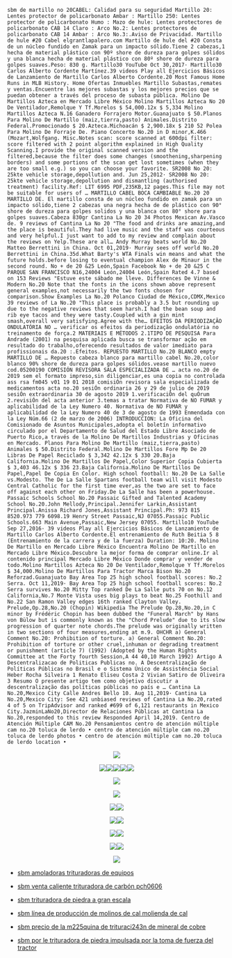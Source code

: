 
```
sbm de martillo no 20CABEL: Calidad para su seguridad Martillo 20: Lentes protector de policarbonato Ambar : Martillo 250: Lentes protector de policarbonato Humo : Mazo de hule: Lentes protectores de policarbonato CAB 14 Claro : Arco No.2: Lentes protectores de policarbonato CAB 14 Ambar : Arco No.3:.Aviso de Privacidad. Martillo de hule #20 Cabel elgrantlapalero.com Martillo de hule del #20 Consta de un núcleo fundido en Zamak para un impacto sólido.Tiene 2 cabezas,1 hecha de material plástico con 90º shore de dureza para golpes sólidos y una blanca hecha de material plástico con 80º shore de dureza para golpes suaves.Peso: 830 g. Martillo30 YouTube Oct 30,2017· Martillo30 Carlos Alberto Cordente Martínez.39 videos Play all Ejercicios Básicos de Lanzamiento de Martillo Carlos Alberto Cordente.20 Most Famous Home Runs in MLB History. Home Ofertas Inmuebles Martillo Subastas,remates y ventas.Encuentre las mejores subastas y los mejores precios que se puedan obtener a través del proceso de subasta pública. Molino De Martillos Azteca en Mercado Libre México Molino Martillos Azteca No 20 De Ventilador,Remolque Y Tf.Morelos $ 54,000.12x $ 5,334 Molino Martillos Azteca N.16 Ganadero Forrajero Motor.Guanajuato $ 50.Planos Para Molino De Martillo (maiz,tierra,pasto) Animales.Distrito Federal.Promocionado $ 20.Azteca.Michoacán $ 2,900.18x $ 210 52 Polea Para Molino De Forraje De. Piano Concerto No.20 in D minor,K.466 (Mozart,Wolfgang. Misc.Notes scan: score scanned at 600dpi filter: score filtered with 2 point algorithm explained in High Quality Scanning.I provide the original scanned version and the filtered,because the filter does some changes (smoothening,sharpening borders) and some portions of the scan get lost sometimes (when they are too small e.g.) so you can choose your favorite. SR2008 No 20: 25kte vehicle storage,depollution and. Jun 25,2012· SR2008 No 20: 25kte vehicle storage,depollution and dismantling (authorised treatment) facility.Ref: LIT 6995 PDF,235KB,12 pages.This file may not be suitable for users of … MARTILLO CABEL BOCA CAMBIABLE No.20 20 MARTILLO DE. El martillo consta de un núcleo fundido en zamak para un impacto sólido,tiene 2 cabezas una negra hecha de de plástico con 90° shore de dureza para golpes solidos y una blanca con 80° shore para golpes suaves.Cabeza 830gr Cantina La No 20 34 Photos Mexican Av.Vasco de. 9 reviews of Cantina La No 20 "The food and drinks are amazing,and the place is beautiful.They had live music and the staff was courteous and very helpful.I just want to add to my review and complain about the reviews on Yelp.These are all… Andy Murray beats world No.20 Matteo Berrettini in China. Oct 01,2019· Murray sees off world No.20 Berrettini in China.35d.What Barty's WTA Finals win means and what the future holds.before losing to eventual champion Alex de Minaur in the second round. No + de 20 &25 León,Spain Facebook No + de 20 &25 C PARQUE SAN FRANCISCO N16,24004 León,24004 León,Spain Rated 4.7 based on 153 Reviews "Estuve este sábado me lleve. Differences De Vinne & Modern No.20 Note that the fonts in the icons shown above represent general examples,not necessarily the two fonts chosen for comparison.Show Examples La No.20 Polanco Ciudad de México,CDMX,Mexico 39 reviews of La No.20 "This place is probably a 3.5 but rounding up due to the negative reviews that seem harsh.I had the bean soup and rib eye tacos and they were tasty.Coupled with a gin mint smash,overall very satisfying.Agree with the… EFEITOS DA PERIODIZAÇÃO ONDULATÓRIA NO … verificar os efeitos da periodização ondulatória no treinamento de força.2 MATERIAIS E MÉTODOS 2.1TIPO DE PESQUISA Para Andrade (2001) na pesquisa aplicada busca se transformar ação em resultado do trabalho,oferecendo resultados de valor imediato para profissionais da.20 :.Efeitos. REPUESTO MARTILLO No.20 BLANCO empty MARTILLO DE … Repuesto cabeza blanco para martillo cabel No.20,color blanco 90% shore de dureza para golpes sólidos.vease martillo nuevo cod.05200190 COMISIÓN REVISORA SALA ESPECIALIZADA DE … acta no.20 de 2019 sem el formato impreso,sin diligenciar,es una copia no controlada ass rsa fm045 v01 19 01 2018 comisiÓn revisora sala especializada de medicamentos acta no.20 sesiÓn ordinaria 26 y 29 de julio de 2019 sesiÓn extraordinaria 30 de agosto 2019 1.verificaciÓn del quÓrum 2.revisiÓn del acta anterior 3.temas a tratar Normativa de NO FUMAR y aplicabilidad de la Ley Numero 40. Normativa de NO FUMAR y aplicabilidad de la Ley Numero 40 de 3 de agosto de 1993 Enmendada con la Ley Núm.66 (2 de marzo de 2006) INTRODUCCION: La Oficina del Comisionado de Asuntos Municipales,adopta el boletín informativo circulado por el Departamento de Salud del Estado Libre Asociado de Puerto Rico,a través de la Molino De Martillos Industrias y Oficinas en Mercado. Planos Para Molino De Martillo (maiz,tierra,pasto) Animales $ 50.Distrito Federal.Molino De Martillos Fore Mp De 20 Libras De Papel Reciclado $ 3,342 42.12x $ 330 20.Baja California.Molino De Martillos De Papel,Color Superior Copia Cubierta $ 3,403 46.12x $ 336 23.Baja California.Molino De Martillos De Papel,Papel De Copia En Color. High school football: No.20 De La Salle vs.Modesto. The De La Salle Spartans football team will visit Modesto Central Catholic for the first time ever,as the two are set to face off against each other on Friday.De La Salle has been a powerhouse. Passaic Schools School No.20 Passaic Gifted and Talented Academy School No.20.John Mellody,Principal.Jennifer Larkin,Assistant Principal.Anissa Richard Jones,Assistant Principal.Ph: 973 815 8520.973 779 6098.19 Henry Street Passaic,NJ 07055.Passaic Public Schools.663 Main Avenue,Passaic,New Jersey 07055. Martillo10 YouTube Sep 27,2016· 39 videos Play all Ejercicios Básicos de Lanzamiento de Martillo Carlos Alberto Cordente.El entrenamiento de Ruth Beitia 5 8 (Entrenamiento de la carrera y de la fuerza) Duration: 10:20. Molino De Martillo en Mercado Libre México Encuentra Molino De Martillo en Mercado Libre México.Descubre la mejor forma de comprar online.Ir al contenido principal Mercado Libre México Donde comprar y vender de todo.Molino Martillos Azteca No 20 De Ventilador,Remolque Y Tf.Morelos $ 34,000.Molino De Martillos Para Tractor Marca Bison No.20 Reforzad.Guanajuato Bay Area Top 25 high school football scores: No.2 Serra. Oct 11,2019· Bay Area Top 25 high school football scores: No.2 Serra survives No.20 Mitty Top ranked De La Salle puts 70 on No.12 California,No.7 Monte Vista uses big plays to beat No.25 Foothill and No.22 San Ramon Valley edges 16th ranked Clayton Valley. Prelude,Op.28,No.20 (Chopin) Wikipedia The Prelude Op.28,No.20,in C minor by Frédéric Chopin has been dubbed the "Funeral March" by Hans von Bülow but is commonly known as the "Chord Prelude" due to its slow progression of quarter note chords.The prelude was originally written in two sections of four measures,ending at m.9. OHCHR a) General Comment No.20: Prohibition of torture. a) General Comment No.20: Prohibition of torture or other cruel,inhuman or degrading treatment or punishment (article 7) (1992) (Adopted by the Human Rights Committee at the Forty fourth Session,A 44 40,10 March 1992) Artigo A Descentralizacao de Politicas Publicas no. A Descentralização de Políticas Públicas no Brasil e o Sistema Único de Assistência Social Heber Rocha Silveira 1 Renato Eliseu Costa 2 Vivian Satiro de Oliveira 3 Resumo O presente artigo tem como objetivo discutir a descentralização das políticas públicas no país e … Cantina La No.20,Mexico City Calle Andres Bello 10. Aug 11,2019· Cantina La No.20,Mexico City: See 421 unbiased reviews of Cantina La No.20,rated 4 of 5 on TripAdvisor and ranked #699 of 6,121 restaurants in Mexico City.JazminLaNo20,Director de Relaciones Públicas at Cantina La No.20,responded to this review Responded April 14,2019. Centro de Atención Múltiple CAM No.20 Pensamientos centro de atención múltiple cam no.20 toluca de lerdo • centro de atención múltiple cam no.20 toluca de lerdo photos • centro de atención múltiple cam no.20 toluca de lerdo location • 
```

<div align="center">

<a href="https://es-crusher.shibang-china.com/github&k=sbm+de+martillo+no+20"><img src="https://static.shibang-china.com/es/crusher/logo.jpg"></a>

<a href="https://es-crusher.shibang-china.com/github&k=sbm+de+martillo+no+20"><img src="https://static.shibang-china.com/es/crusher/index.jpg"></a><a href="https://es-crusher.shibang-china.com/material.htmlgithub&k=sbm+de+martillo+no+20"><img src="https://static.shibang-china.com/es/crusher/material.jpg"></a><a href="https://es-crusher.shibang-china.com/application.htmlgithub&k=sbm+de+martillo+no+20"><img src="https://static.shibang-china.com/es/crusher/application.jpg"></a><a href="https://es-crusher.shibang-china.com/aboutus.htmlgithub&k=sbm+de+martillo+no+20"><img src="https://static.shibang-china.com/es/crusher/aboutus.jpg"></a><a href="https://es-crusher.shibang-china.com/contact.htmlgithub&k=sbm+de+martillo+no+20"><img src="https://static.shibang-china.com/es/crusher/contact.jpg"></a>

<a href="https://es-crusher.shibang-china.com/github&k=sbm+de+martillo+no+20"><img src="https://static.shibang-china.com/es/crusher/banner.jpg"></a>

<a href="https://swt.shibang-china.com/github&k=sbm+de+martillo+no+20"><img src="https://static.shibang-china.com/es/crusher/text.jpg"></a>

<a href="https://swt.shibang-china.com/github&k=sbm+de+martillo+no+20"><img src="https://static.shibang-china.com/es/crusher/chat.jpg"></a><a href="https://es-crusher.shibang-china.com/contact.htmlgithub&k=sbm+de+martillo+no+20"><img src="https://static.shibang-china.com/es/crusher/message.jpg"></a>

<a href="https://es-crusher.shibang-china.com/products/pe.htmlgithub&k=sbm+de+martillo+no+20"><img src="https://static.shibang-china.com/es/crusher/pe.jpg"></a><a href="https://es-crusher.shibang-china.com/products/pf.htmlgithub&k=sbm+de+martillo+no+20"><img src="https://static.shibang-china.com/es/crusher/pf.jpg"></a>

<a href="https://es-crusher.shibang-china.com/products/hpt.htmlgithub&k=sbm+de+martillo+no+20"><img src="https://static.shibang-china.com/es/crusher/hpt.jpg"></a><a href="https://es-crusher.shibang-china.com/products/vsi.htmlgithub&k=sbm+de+martillo+no+20"><img src="https://static.shibang-china.com/es/crusher/vsi.jpg"></a>

<a href="https://es-crusher.shibang-china.com/products/klv.htmlgithub&k=sbm+de+martillo+no+20"><img src="https://static.shibang-china.com/es/crusher/klv.jpg"></a><a href="https://es-crusher.shibang-china.com/products/portable.htmlgithub&k=sbm+de+martillo+no+20"><img src="https://static.shibang-china.com/es/crusher/portable.jpg"></a>

<a href="https://swt.shibang-china.com/github&k=sbm+de+martillo+no+20"><img src="https://static.shibang-china.com/es/crusher/case.jpg"></a>

</div>


* [sbm amoladoras trituradoras de equipos](sbm%20amoladoras%20trituradoras%20de%20equipos.md)

* [sbm venta caliente trituradora de carbón pch0606](sbm%20venta%20caliente%20trituradora%20de%20carb%C3%B3n%20pch0606.md)

* [sbm trituradora de piedra a gran escala](sbm%20trituradora%20de%20piedra%20a%20gran%20escala.md)

* [sbm línea de producción de molinos de cal molienda de cal](sbm%20l%C3%ADnea%20de%20producci%C3%B3n%20de%20molinos%20de%20cal%20molienda%20de%20cal.md)

* [sbm precio de la m225quina de trituraci243n de mineral de cobre](sbm%20precio%20de%20la%20m225quina%20de%20trituraci243n%20de%20mineral%20de%20cobre.md)

* [sbm por le trituradora de piedra impulsada por la toma de fuerza del tractor](sbm%20por%20le%20trituradora%20de%20piedra%20impulsada%20por%20la%20toma%20de%20fuerza%20del%20tractor.md)